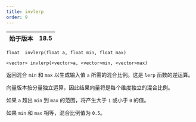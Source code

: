 ```yaml
---
title: invlerp
order: 9
---
```

| 始于版本 | 18.5 |
| --- | --- |

`float  invlerp(float a, float min, float max)`

`<vector> invlerp(<vector>a, <vector>min, <vector>max)`

返回混合 `min` 和 `max` 以生成输入值 `a` 所需的混合比例。这是 `lerp` 函数的逆运算。

向量版本按分量独立运算，因此结果向量将是每个维度独立的混合比例。

如果 `a` 超出 `min` 到 `max` 的范围，将产生大于 `1` 或小于 `0` 的值。

如果 `min` 和 `max` 相等，混合比例值为 `0.5`。